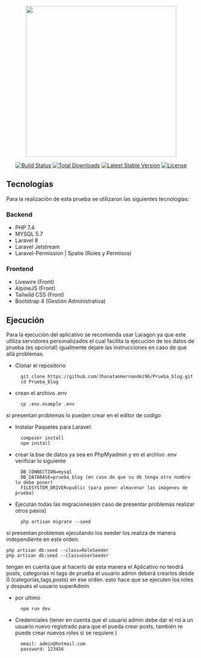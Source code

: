 <p align="center"><a href="https://laravel.com" target="_blank"><img src="https://raw.githubusercontent.com/laravel/art/master/logo-lockup/5%20SVG/2%20CMYK/1%20Full%20Color/laravel-logolockup-cmyk-red.svg" width="400"></a></p>

<p align="center">
<a href="https://travis-ci.org/laravel/framework"><img src="https://travis-ci.org/laravel/framework.svg" alt="Build Status"></a>
<a href="https://packagist.org/packages/laravel/framework"><img src="https://img.shields.io/packagist/dt/laravel/framework" alt="Total Downloads"></a>
<a href="https://packagist.org/packages/laravel/framework"><img src="https://img.shields.io/packagist/v/laravel/framework" alt="Latest Stable Version"></a>
<a href="https://packagist.org/packages/laravel/framework"><img src="https://img.shields.io/packagist/l/laravel/framework" alt="License"></a>
</p>

## Tecnologías

Para la realización de esta prueba se utilizaron las siguientes tecnologías:

### Backend

- PHP 7.4
- MYSQL 5.7
- Laravel 8
- Laravel Jetstream
- Laravel-Permission | Spatie (Roles y Permisos)

### Frontend 

- Livewire (Front)
- AlpineJS (Front)
- Tailwild CSS (Front)
- Bootstrap 4 (Gestión Administrativa)

## Ejecución

Para la ejecución del aplicativo se recomienda usar Laragon ya que este utiliza servidores personalizados el cual facilita la ejecución de los datos de prueba (es opcional) igualmente dejare las instrucciones en caso de que allá problemas. 

* Clonar el repositorio 

	    git clone https://github.com/JhonatanHernandez96/Prueba_blog.git
        cd Prueba_blog

* crean el archivo .env

	    cp .env.example .env

si presentan problemas lo pueden crear en el editor de codigo


* Instalar Paquetes para Laravel: 

	    composer install
	    npm install
	
* crear la bse de datos ya sea en PhpMyadmin y en el archivo .env verificar lo siguiente

        DB_CONNECTION=mysql
        DB_DATABASE=prueba_blog (en caso de que su db tenga otro nombre lo debe poner)
        FILESYSTEM_DRIVER=public (para poner almacenar las imágenes de prueba)

* Ejecutan todas las migraciones(en caso de presentar problemas realizar otros pasos)

        php artisan migrate --seed 

si presentan problemas ejecutando los seeder los realiza de manera independiente en este orden:

    php artisan db:seed --class=RoleSeeder
    php artisan db:seed --class=UserSeeder

tengan en cuenta que al hacerlo de esta manera el Aplicativo no tendrá posts, categorías ni tags de prueba el usuario admin deberá crearlos desde 0 (categorías,tags,posts) en ese orden.
esto hace que se ejecuten los roles y después el usuario superAdmin

* por ultimo 

        npm run dev

* Credenciales (tener en cuenta que el usuario admin debe dar el rol a un usuario nuevo registrado para que el pueda crear posts, también re puede crear nuevos roles si se requiere )

	    email: admin@hotmail.com
	    password: 123456

